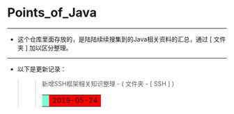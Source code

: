 # Points_of_Java
***
* 这个仓库里面存放的，是陆陆续续搜集到的Java相关资料的汇总，通过 [ 文件夹 ] 加以区分整理。
***
* 以下是更新记录：
>> <table><tr><td bgcolor=#7FFFD4> <td bgcolor=red> 2019-05-24 </td>新增SSH框架相关知识整理 - ( 文件夹 - [ SSH ] ) </td></tr></table>


